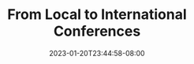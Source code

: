 ---
title: From Local to International Conferences
number: "01"
position: United States
date: "2023-01-20T23:44:58-08:00"
files:
  - title: PPT
    icon: "fa-regular fa-file-powerpoint"
    link: "/ppt"
  - title: Audio
    icon: "fa-regular fa-file-audio"
    link: "/audio"
---